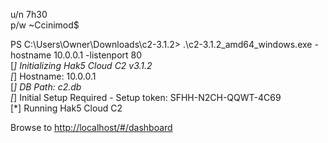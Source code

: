 u/n 7h30  
p/w ~Ccinimod$  
  
PS C:\Users\Owner\Downloads\c2-3.1.2> .\c2-3.1.2_amd64_windows.exe -hostname 10.0.0.1 -listenport 80  
[*] Initializing Hak5 Cloud C2 v3.1.2  
[*] Hostname: 10.0.0.1  
[*] DB Path: c2.db  
[*] Initial Setup Required - Setup token: SFHH-N2CH-QQWT-4C69  
[*] Running Hak5 Cloud C2  
  
Browse to [http://localhost/#/dashboard](http://localhost/#/dashboard)